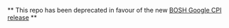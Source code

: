 ** This repo has been deprecated in favour of the new [BOSH Google CPI release](https://github.com/frodenas/bosh-google-cpi-boshrelease) **



